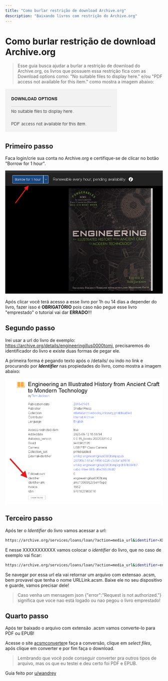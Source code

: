 ```yaml
---
title: "Como burlar restrição de download Archive.org"
description: "Baixando livros com restrição do Archive.org"
---
```


# Como burlar restrição de download Archive.org

> Esse guia busca ajudar a burlar a restrição de download do Archive.org, os livros que possuem essa restrição fica com as Download options como: "No suitable files to display here." e/ou "PDF access not available for this item." como mostra a imagem abaixo:

![](./images/como-burlar-restrição-de-download-archive-org-1.png)

## Primeiro passo

Faca login/crie sua conta no Archive.org e certifique-se de clicar no botão "Borrow for 1 hour".

![](./images/como-burlar-restrição-de-download-archive-org-2.png)

Após clicar você terá acesso a esse livro por 1h ou 14 dias a depender do livro, fazer isso é **OBRIGATÓRIO** pois caso não pegue esse livro "emprestado" o tutorial vai dar **ERRADO**!!!

## Segundo passo

Irei usar a url do livro de exemplo: https://archive.org/details/engineeringillus0000tomj, precisaremos do identificador do livro e existe duas formas de pegar ele.

A primeira forma é pegando texto após o /details/ ou indo no link e procurando por _**Identifier**_ nas propiedades do livro, como mostra a imagem abaixo:

![](./images/como-burlar-restrição-de-download-archive-org-3.png)

## Terceiro passo

Após ter o _Identifier_ do livro vamos acessar a url:

```bash
https://archive.org/services/loans/loan/?action=media_url&identifier=XXXXXXXXXX&format=pdf&redirect=1
```

E nesse XXXXXXXXXXX vamos colocar o _identifier_ do livro, que no caso de exemplo vai ficar:

```bash
https://archive.org/services/loans/loan/?action=media_url&identifier=engineeringillus0000tomj&format=pdf&redirect=1
```

Se navegar por essa url ela vai retornar um arquivo com extensao .acsm, bem provavel que tenha o nome URLLink.acsm. Baixe ele no seu dispositivo e guarde, vamos precisar dele!

> Caso venha um mensagem json {"error":"Request is not authorized."} significa que voce nao está logado ou nao pegou o livro emprestado!

## Quarto passo

Após ter baixado o arquivo com extensão .acsm vamos converte-lo para PDF ou EPUB!

Acesse o site [acsmconverter](https://www.acsmconverter.com/)e faça a conversão, clique em _select files_, após clique em converter e por fim faça o download.

> Lembrando que você pode conseguir converter pra outros tipos de arquivo, mas os que eu testei e deu certo foi PDF e EPUB.

Guia feito por [u/wandrey](https://lemmy.eco.br/u/wandrey)
